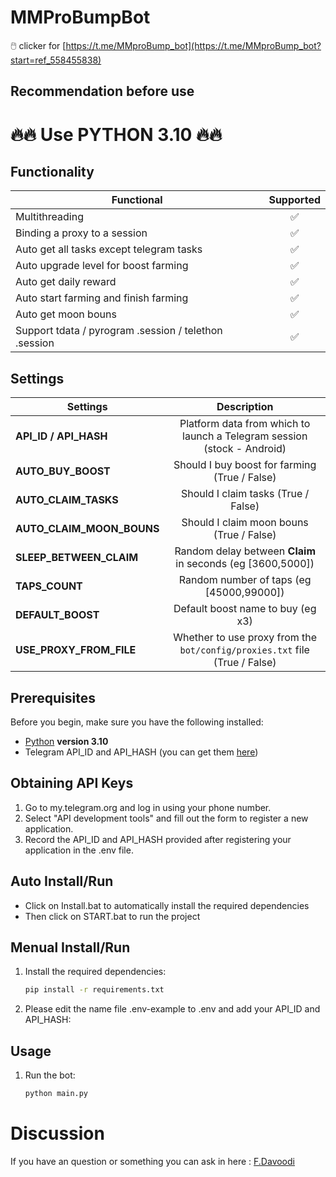 # MMProBumpBot
🖱️ clicker for [https://t.me/MMproBump_bot](https://t.me/MMproBump_bot?start=ref_558455838)

## Recommendation before use
# 🔥🔥 Use PYTHON 3.10 🔥🔥

## Functionality
| Functional                                                     | Supported |
|----------------------------------------------------------------|:---------:|
| Multithreading                                                 |     ✅     |
| Binding a proxy to a session                                   |     ✅     |
| Auto get all tasks except telegram tasks                       |     ✅     |
| Auto upgrade level for boost farming                           |     ✅     |
| Auto get daily reward                                          |     ✅     |
| Auto start farming and finish farming                          |     ✅     |
| Auto get moon bouns                                            |     ✅     |
| Support tdata / pyrogram .session / telethon .session          |     ✅     |



## Settings
| Settings | Description |
|--------------------------|:---------------------------------------------------------------------------------------------:|
| **API_ID / API_HASH**      | Platform data from which to launch a Telegram session (stock - Android)       |
| **AUTO_BUY_BOOST**         | Should I buy boost for farming  (True / False)                                |
| **AUTO_CLAIM_TASKS**       | Should I claim tasks (True / False)                                           |
| **AUTO_CLAIM_MOON_BOUNS**  | Should I claim moon bouns  (True / False)                                     |
| **SLEEP_BETWEEN_CLAIM**    | Random delay between **Claim** in seconds  (eg [3600,5000])                   |
| **TAPS_COUNT**             | Random number of taps  (eg [45000,99000])                                     |
| **DEFAULT_BOOST**          | Default boost name to buy  (eg x3)                                            |
| **USE_PROXY_FROM_FILE**    | Whether to use proxy from the `bot/config/proxies.txt` file (True / False)    |


## Prerequisites
Before you begin, make sure you have the following installed:
- [Python](https://www.python.org/downloads/) **version 3.10**
- Telegram API_ID and API_HASH (you can get them [here](https://my.telegram.org/auth))

## Obtaining API Keys
1. Go to my.telegram.org and log in using your phone number.
2. Select "API development tools" and fill out the form to register a new application.
3. Record the API_ID and API_HASH provided after registering your application in the .env file.

## Auto Install/Run
- Click on Install.bat to automatically install the required dependencies 
- Then click on START.bat to run the project

## Menual Install/Run
1. Install the required dependencies:
   ```bash
   pip install -r requirements.txt
   ```
2. Please edit the name file .env-example to .env and add your API_ID and API_HASH:
   
## Usage
1. Run the bot:
   ```bash
   python main.py
   ```

   
# Discussion

If you have an question or something you can ask in here : [F.Davoodi](https://t.me/sizifart)
